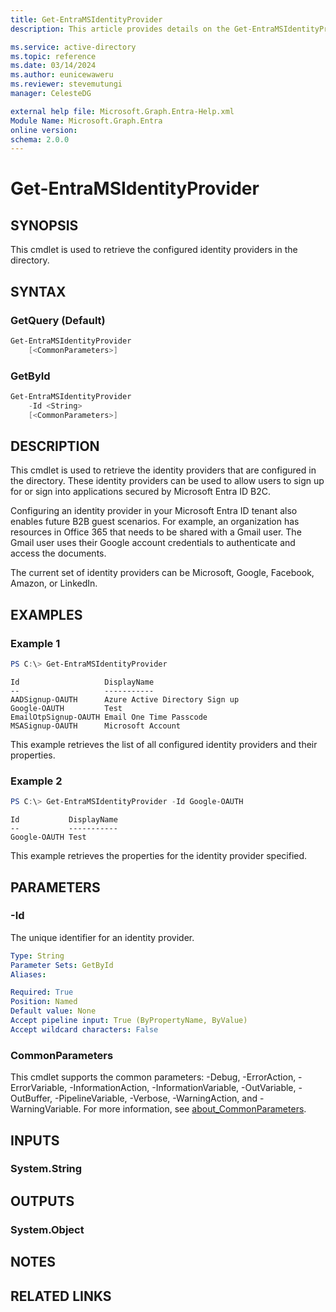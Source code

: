 ```yaml
---
title: Get-EntraMSIdentityProvider
description: This article provides details on the Get-EntraMSIdentityProvider command.

ms.service: active-directory
ms.topic: reference
ms.date: 03/14/2024
ms.author: eunicewaweru
ms.reviewer: stevemutungi
manager: CelesteDG

external help file: Microsoft.Graph.Entra-Help.xml
Module Name: Microsoft.Graph.Entra
online version:
schema: 2.0.0
---
```


# Get-EntraMSIdentityProvider

## SYNOPSIS
This cmdlet is used to retrieve the configured identity providers in the directory.

## SYNTAX

### GetQuery (Default)
```powershell
Get-EntraMSIdentityProvider 
    [<CommonParameters>]
```

### GetById
```powershell
Get-EntraMSIdentityProvider 
    -Id <String> 
    [<CommonParameters>]
```

## DESCRIPTION
This cmdlet is used to retrieve the identity providers that are configured in the directory.
These identity providers can be used to allow users to sign up for or sign into applications secured by Microsoft Entra ID B2C.

Configuring an identity provider in your Microsoft Entra ID tenant also enables future B2B guest scenarios.
For example, an organization has resources in Office 365 that needs to be shared with a Gmail user.
The Gmail user uses their Google account credentials to authenticate and access the documents.

The current set of identity providers can be Microsoft, Google, Facebook, Amazon, or LinkedIn.

## EXAMPLES

### Example 1
```powershell
PS C:\> Get-EntraMSIdentityProvider
```

```output
Id                   DisplayName
--                   -----------
AADSignup-OAUTH      Azure Active Directory Sign up
Google-OAUTH         Test
EmailOtpSignup-OAUTH Email One Time Passcode
MSASignup-OAUTH      Microsoft Account
```

This example retrieves the list of all configured identity providers and their properties.

### Example 2
```powershell
PS C:\> Get-EntraMSIdentityProvider -Id Google-OAUTH
```

```output
Id           DisplayName
--           -----------
Google-OAUTH Test
```

This example retrieves the properties for the identity provider specified.

## PARAMETERS

### -Id
The unique identifier for an identity provider.

```yaml
Type: String
Parameter Sets: GetById
Aliases:

Required: True
Position: Named
Default value: None
Accept pipeline input: True (ByPropertyName, ByValue)
Accept wildcard characters: False
```

### CommonParameters
This cmdlet supports the common parameters: -Debug, -ErrorAction, -ErrorVariable, -InformationAction, -InformationVariable, -OutVariable, -OutBuffer, -PipelineVariable, -Verbose, -WarningAction, and -WarningVariable. For more information, see [about_CommonParameters](https://go.microsoft.com/fwlink/?LinkID=113216).

## INPUTS

### System.String
## OUTPUTS

### System.Object
## NOTES

## RELATED LINKS
